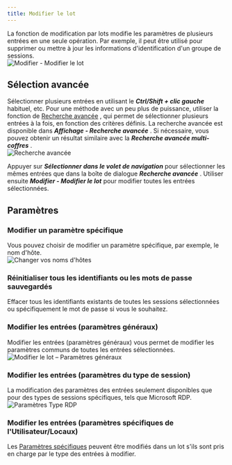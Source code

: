 ```yaml
---
title: Modifier le lot
---
```

La fonction de modification par lots modifie les paramètres de plusieurs entrées en une seule opération. Par exemple, il peut être utilisé pour supprimer ou mettre à jour les informations d'identification d'un groupe de sessions.  
![Modifier - Modifier le lot](https://webdevolutions.azureedge.net/docs/fr/rdm/windows/clip10236.png) 

## Sélection avancée 

Sélectionner plusieurs entrées en utilisant le ***Ctrl/Shift + clic gauche*** habituel, etc. Pour une méthode avec un peu plus de puissance, utiliser la fonction de [Recherche avancée](Advanced_Search) , qui permet de sélectionner plusieurs entrées à la fois, en fonction des critères définis. La recherche avancée est disponible dans ***Affichage - Recherche avancée*** . Si nécessaire, vous pouvez obtenir un résultat similaire avec la ***Recherche avancée multi-coffres*** .  
![Recherche avancée](https://webdevolutions.azureedge.net/docs/fr/rdm/windows/clip10379.png) 

Appuyer sur ***Sélectionner dans le volet de navigation*** pour sélectionner les mêmes entrées que dans la boîte de dialogue ***Recherche avancée*** . Utiliser ensuite ***Modifier - Modifier le lot*** pour modifier toutes les entrées sélectionnées. 

## Paramètres 

### Modifier un paramètre spécifique 

Vous pouvez choisir de modifier un paramètre spécifique, par exemple, le nom d'hôte.  
![Changer vos noms d'hôtes](https://webdevolutions.azureedge.net/docs/fr/rdm/windows/clip10237.png) 

### Réinitialiser tous les identifiants ou les mots de passe sauvegardés 

Effacer tous les identifiants existants de toutes les sessions sélectionnées ou spécifiquement le mot de passe si vous le souhaitez. 

### Modifier les entrées (paramètres généraux) 

Modifier les entrées (paramètres généraux) vous permet de modifier les paramètres communs de toutes les entrées sélectionnées.  
![Modifier le lot – Paramètres généraux](https://webdevolutions.azureedge.net/docs/fr/rdm/windows/clip10239.png) 

### Modifier les entrées (paramètres du type de session) 

La modification des paramètres des entrées seulement disponibles que pour des types de sessions spécifiques, tels que Microsoft RDP.  
![Paramètres Type RDP](https://webdevolutions.azureedge.net/docs/fr/rdm/windows/clip10240.png) 

### Modifier les entrées (paramètres spécifiques de l'Utilisateur/Locaux) 

Les [Paramètres spécifiques](/fr/rdm/windows/commands/edit/setting-overrides/specific-settings/) peuvent être modifiés dans un lot s'ils sont pris en charge par le type des entrées à modifier. 

